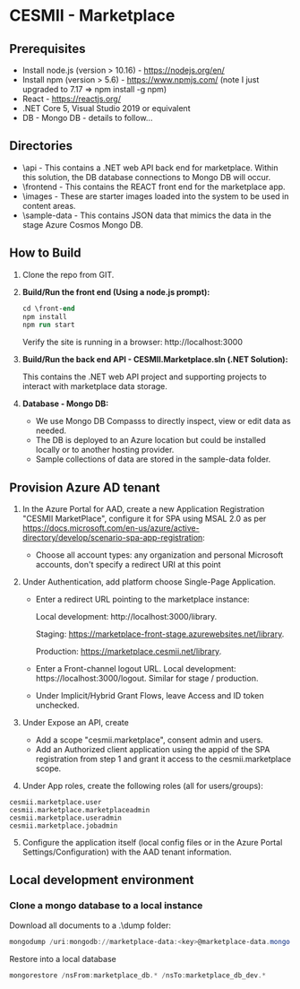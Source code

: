 # CESMII - Marketplace

## Prerequisites

- Install node.js (version > 10.16) - https://nodejs.org/en/
- Install npm (version > 5.6) - https://www.npmjs.com/ (note I just upgraded to 7.17 =>  npm install -g npm)
- React - https://reactjs.org/
- .NET Core 5, Visual Studio 2019 or equivalent
- DB - Mongo DB - details to follow...

## Directories

- \api - This contains a .NET web API back end for marketplace. Within this solution, the DB database connections to Mongo DB will occur. 
- \frontend - This contains the REACT front end for the marketplace app.
- \images - These are starter images loaded into the system to be used in content areas.
- \sample-data - This contains JSON data that mimics the data in the stage Azure Cosmos Mongo DB.

## How to Build

1. Clone the repo from GIT.

2. **Build/Run the front end (Using a node.js prompt):**

    ```ps
    cd \front-end
    npm install
    npm run start
    ```

    Verify the site is running in a browser: http://localhost:3000

3. **Build/Run the back end API - CESMII.Marketplace.sln (.NET Solution):**

    This contains the .NET web API project and supporting projects to interact with marketplace data storage.

4. **Database - Mongo DB:**
    - We use Mongo DB Compasss to directly inspect, view or edit data as needed.
    - The DB is deployed to an Azure location but could be installed locally or to another hosting provider. 
    - Sample collections of data are stored in the sample-data folder.

## Provision Azure AD tenant

1. In the Azure Portal for AAD, create a new Application Registration "CESMII MarketPlace", configure it for SPA using MSAL 2.0 as per https://docs.microsoft.com/en-us/azure/active-directory/develop/scenario-spa-app-registration:
   - Choose all account types: any organization and personal Microsoft accounts, don't specify a redirect URI at this point
2. Under Authentication, add platform choose Single-Page Application.

   - Enter a redirect URL pointing to the marketplace instance:

     Local development: http://localhost:3000/library.

     Staging: https://marketplace-front-stage.azurewebsites.net/library.

     Production: https://marketplace.cesmii.net/library.

   - Enter a Front-channel logout URL. Local development: https://localhost:3000/logout. Similar for stage / production.
   - Under Implicit/Hybrid Grant Flows, leave Access and ID token unchecked.

3. Under Expose an API, create

    - Add a scope "cesmii.marketplace", consent admin and users.
    - Add an Authorized client application using the appid of the SPA registration from step 1 and grant it access to the cesmii.marketplace scope.

4. Under App roles, create the following roles (all for users/groups):

```
cesmii.marketplace.user
cesmii.marketplace.marketplaceadmin
cesmii.marketplace.useradmin
cesmii.marketplace.jobadmin
```

5. Configure the application itself (local config files or in the Azure Portal Settings/Configuration) with the AAD tenant information.

## Local development environment

### Clone a mongo database to a local instance

Download all documents to a .\dump folder:

```ps1
mongodump /uri:mongodb://marketplace-data:<key>@marketplace-data.mongo.cosmos.azure.com:10255/?ssl=true /db:marketplace_db
```

Restore into a local database

```ps1
mongorestore /nsFrom:marketplace_db.* /nsTo:marketplace_db_dev.*
```